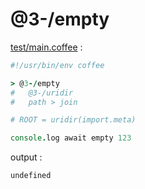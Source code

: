 [‼️]: ✏️README.mdt

# @3-/empty

[test/main.coffee](./test/main.coffee) :

```coffee
#!/usr/bin/env coffee

> @3-/empty
#   @3-/uridir
#   path > join

# ROOT = uridir(import.meta)

console.log await empty 123
```

output :

```
undefined
```
